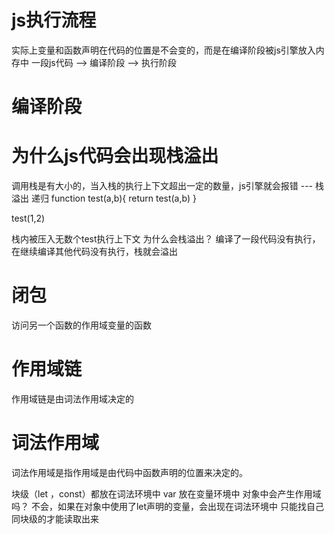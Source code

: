 # js执行流程
实际上变量和函数声明在代码的位置是不会变的，而是在编译阶段被js引擎放入内存中
一段js代码 --> 编译阶段 --> 执行阶段

# 编译阶段



# 为什么js代码会出现栈溢出
调用栈是有大小的，当入栈的执行上下文超出一定的数量，js引擎就会报错   --- 栈溢出
递归 
function test(a,b){
    return test(a,b)
}

test(1,2)

栈内被压入无数个test执行上下文
为什么会栈溢出？
编译了一段代码没有执行，在继续编译其他代码没有执行，栈就会溢出


# 闭包
访问另一个函数的作用域变量的函数


# 作用域链
作用域链是由词法作用域决定的

# 词法作用域
词法作用域是指作用域是由代码中函数声明的位置来决定的。

块级（let ，const）都放在词法环境中
var 放在变量环境中
对象中会产生作用域吗？
不会，如果在对象中使用了let声明的变量，会出现在词法环境中 只能找自己同块级的才能读取出来
